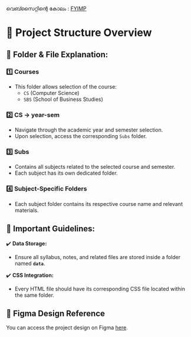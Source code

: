 വെബ്സൈറ്റിന്റെ കോലം : [FYIMP](https://shad-ct.github.io/FYIMP/)

# 📁  Project Structure Overview

## 📌 Folder & File Explanation:

### 1️⃣ **Courses**  
- This folder allows selection of the course:  
  - `CS` (Computer Science)  
  - `SBS` (School of Business Studies)

### 2️⃣ **CS → year-sem**  
- Navigate through the academic year and semester selection.  
- Upon selection, access the corresponding `Subs` folder.

### 3️⃣ **Subs**  
- Contains all subjects related to the selected course and semester.  
- Each subject has its own dedicated folder.

### 4️⃣ **Subject-Specific Folders**  
- Each subject folder contains its respective course name and relevant materials.

## 🚀 Important Guidelines:
✔️ **Data Storage:**  
- Ensure all syllabus, notes, and related files are stored inside a folder named **`data`**.

✔️ **CSS Integration:**  
- Every HTML file should have its corresponding CSS file located within the same  folder.

## 🔗 Figma Design Reference  
You can access the project design on Figma [here](https://www.figma.com/design/UHBGalaTnPrVhlKs6YvMFl/Untitled?node-id=0-1&t=bN5ni6sFKn8e1tXE-1).
